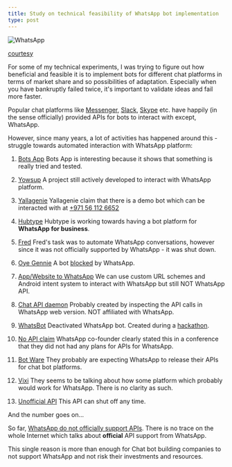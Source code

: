 ```yaml
---
title: Study on technical feasibility of WhatsApp bot implementation
type: post
---
```


![WhatsApp](https://www.whatsapp.com/img/fb-post.jpg)

[courtesy](https://web.whatsapp.com/)

For some of my technical experiments, I was trying to figure out how beneficial and feasible it is to implement bots for different chat platforms in terms of market share and so possibilities of adaptation. Especially when you have bankruptly failed twice, it's important to validate ideas and fail more faster.

Popular chat platforms like [Messenger](https://developers.facebook.com/docs/messenger-platform/), [Slack](https://api.slack.com/bot-users), [Skype](https://dev.skype.com/bots) etc. have happily (in the sense officially) provided APIs for bots to interact with except, WhatsApp.

However, since many years, a lot of activities has happened around this - struggle towards automated interaction with WhatsApp platform:

 1. [Bots App](https://www.npmjs.com/package/botsapp)
 Bots App is interesting because it shows that something is really tried and tested.
 
 2. [Yowsup](https://github.com/tgalal/yowsup)
 A project still actively developed to interact with WhatsApp platform.
 
 3. [Yallagenie](http://www.yallagenie.com/) 
 Yallagenie claim that there is a demo bot which can be interacted with at [+971 56 112 6652](tel://+971561126652)

 4. [Hubtype](https://hubtype.com/articles/how-to-create-a-whatsapp-chatbot.html)
 Hubtype is working towards having a bot platform for **WhatsApp for business**.

 5. [Fred](https://medium.com/@AlfredBaudisch/how-a-whatsapp-bot-got-famous-and-evolved-as-the-brazilian-wechat-and-conversational-commerce-e2213262183d)
 Fred's task was to automate WhatsApp conversations, however since it was not officially supported by WhatsApp - it was shut down.

 7. [Oye Gennie](http://www.oyegennie.com/)
 A bot [blocked](https://www.quora.com/How-do-I-build-a-simple-Whatsapp-bot/answer/Ankur-Rastogi?srid=hM8Hz) by WhatsApp.
 
 8. [App/Website to WhatsApp](https://faq.whatsapp.com/en/android/28000012)
 We can use custom URL schemes and Android intent system to interact with WhatsApp but still NOT WhatsApp API.
 
 9. [Chat API daemon](https://github.com/Mawalu/chat-api-daemon)
 Probably created by inspecting the API calls in WhatsApp web version. NOT affiliated with WhatsApp.
 
 10. [WhatsBot](https://devpost.com/software/whatsbot#updates)
 Deactivated WhatsApp bot. Created during a [hackathon](https://techcrunch.com/2015/12/06/whatsbot-brings-a-virtual-assistant-to-whatsapp/).
 
 11. [No API claim](http://mashable.com/2015/03/25/whatsapp-developers-api/#CvXpmtrjROqA)
 WhatsApp co-founder clearly stated this in a conference that they did not had any plans for APIs for WhatsApp.
 
 12. [Bot Ware](https://www.botware.com.br/messenger-and-whatsapp-chatbot-development/)
 They probably are expecting WhatsApp to release their APIs for chat bot platforms.
 
 13. [Vixi](http://vixi.io/)
 They seems to be talking about how some platform which probably would work for WhatsApp. There is no clarity as such.
 
 14. [Unofficial API](https://market.mashape.com/datayuge/whatsapp)
 This API can shut off any time.
 
 And the number goes on...
 
 So far, [WhatsApp do not officially support APIs](https://faq.whatsapp.com/search?query=api&lang=en). There is no trace on the whole Internet which talks about **official** API support from WhatsApp.

This single reason is more than enough for Chat bot building companies to not support WhatsApp and not risk their investments and resources.
